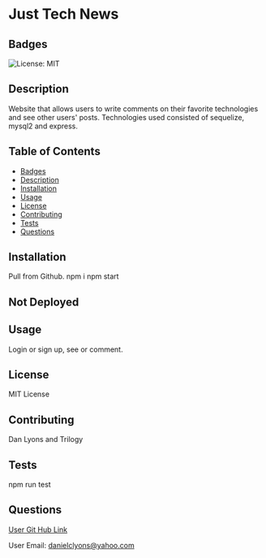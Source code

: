 # Just Tech News  

## Badges

![License: MIT](https://img.shields.io/badge/License-MIT-yellow.svg)

## Description

Website that allows users to write comments on their favorite technologies and see other users' posts.  Technologies used consisted of sequelize, mysql2 and express.

## Table of Contents
* [Badges](#badges)
* [Description](#description)
* [Installation](#installation)
* [Usage](#usage)
* [License](#license)
* [Contributing](#contributing)
* [Tests](#tests)
* [Questions](#questions)

## Installation

Pull from Github.  npm i    npm start

## Not Deployed

## Usage 

Login or sign up, see or comment.

## License

MIT License

## Contributing

Dan Lyons and Trilogy

## Tests

npm run test

## Questions

[User Git Hub Link](https://github.com/dancl6/just-tech-news/ )

User Email: danielclyons@yahoo.com
